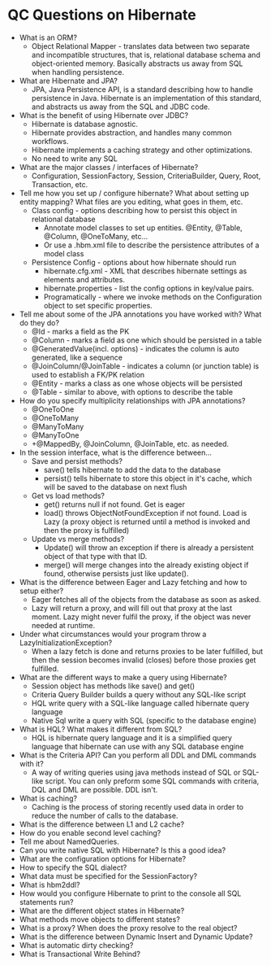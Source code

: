 # QC Questions on Hibernate

 - What is an ORM?
   - Object Relational Mapper - translates data between two separate and incompatible structures, that is, relational database schema and object-oriented memory. Basically abstracts us away from SQL when handling persistence.
 - What are Hibernate and JPA?
   - JPA, Java Persistence API, is a standard describing how to handle persistence in Java. Hibernate is an implementation of this standard, and abstracts us away from the SQL and JDBC code.
 - What is the benefit of using Hibernate over JDBC? 
   - Hibernate is database agnostic.
   - Hibernate provides abstraction, and handles many common workflows.
   - Hibernate implements a caching strategy and other optimizations.
   - No need to write any SQL
 - What are the major classes / interfaces of Hibernate? 
   - Configuration, SessionFactory, Session, CriteriaBuilder, Query, Root, Transaction, etc.
 - Tell me how you set up / configure hibernate? What about setting up entity mapping? What files are you editing, what goes in them, etc. 
   - Class config - options describing how to persist this object in relational database
     - Annotate model classes to set up entities. @Entity, @Table, @Column, @OneToMany, etc...
     - Or use a .hbm.xml file to describe the  persistence attributes of a model class
   - Persistence Config - options about how hibernate should run
     - hibernate.cfg.xml - XML that describes hibernate settings as elements and attributes.
     - hibernate.properties - list the config options in key/value pairs.
     - Programatically - where we invoke methods on the Configuration object to set specific properties.
 - Tell me about some of the JPA annotations you have worked with? What do they do? 
   - @Id - marks a field as the PK
   - @Column - marks a field as one which should be persisted in a table
   - @GeneratedValue(incl. options) - indicates the column is auto generated, like a sequence
   - @JoinColumn/@JoinTable - indicates a column (or junction table) is used to establish a FK/PK relation
   - @Entity - marks a class as one whose objects will be persisted
   - @Table - similar to above, with options to describe the table
 - How do you specify multiplicity relationships with JPA annotations? 
   - @OneToOne
   - @OneToMany
   - @ManyToMany
   - @ManyToOne
   - +@MappedBy, @JoinColumn, @JoinTable, etc. as needed.
 - In the session interface, what is the difference between... 
   - Save and persist methods? 
     - save() tells hibernate to add the data to the database
     - persist() tells hibernate to store this object in it's cache, which will be saved to the database on next flush
   - Get vs load methods? 
     - get() returns null if not found. Get is eager
     - load() throws ObjectNotFoundException if not found. Load is Lazy (a proxy object is returned until a method is invoked and then the proxy is fulfilled)
   - Update vs merge methods? 
     - Update() will throw an exception if there is already a persistent object of that type with that ID.
     - merge() will merge changes into the already existing object if found, otherwise persists just like update().
 - What is the difference between Eager and Lazy fetching and how to setup either? 
   - Eager fetches all of the objects from the database as soon as asked.
   - Lazy will return a proxy, and will fill out that proxy at the last moment. Lazy might never fulfil the proxy, if the object was never needed at runtime.
 - Under what circumstances would your program throw a LazyInitializationException? 
   - When a lazy fetch is done and returns proxies to be later fulfilled, but then the session becomes invalid (closes) before those proxies get fulfilled.
 - What are the different ways to make a query using Hibernate? 
   - Session object has methods like save() and get()
   - Criteria Query Builder builds a query without any SQL-like script
   - HQL write query with a SQL-like language called hibernate query language
   - Native Sql write a query with SQL (specific to the database engine)
 - What is HQL? What makes it different from SQL? 
   - HQL is hibernate query language and it is a simplified query language that hibernate can use with any SQL database engine
 - What is the Criteria API? Can you perform all DDL and DML commands with it?
   - A way of writing queries using java methods instead of SQL or SQL-like script. You can only preform some SQL commands with criteria, DQL and DML are possible. DDL isn't.
 - What is caching? 
   - Caching is the process of storing recently used data in order to reduce the number of calls to the database.
 - What is the difference between L1 and L2 cache? 
 - How do you enable second level caching? 
 - Tell me about NamedQueries. 
 - Can you write native SQL with Hibernate? Is this a good idea? 
 - What are the configuration options for Hibernate? 
 - How to specify the SQL dialect? 
 - What data must be specified for the SessionFactory? 
 - What is hbm2ddl? 
 - How would you configure Hibernate to print to the console all SQL statements run? 
 - What are the different object states in Hibernate?  
 - What methods move objects to different states? 
 - What is a proxy? When does the proxy resolve to the real object? 
 - What is the difference between Dynamic Insert and Dynamic Update? 
 - What is automatic dirty checking? 
 - What is Transactional Write Behind? 
